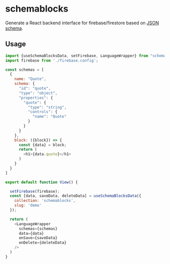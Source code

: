 # schemablocks
Generate a React backend interface for firebase/firestore based on [JSON schema](http://json-schema.org/).

## Usage

```javascript
import {useSchemaBlocksData, setFirebase, LanguageWrapper} from "schemablocks";
import firebase from './firebase.config';

const schemas = [
  {
    name: "Quote",
    schema: {
      "id": "quote",
      "type": "object",
      "properties": {
        "quote": {
          "type": "string",
          "controls": {
            "name": "Quote"
          }
        }
      }
    },
    block: ({block}) => {
      const {data} = block;
      return (
        <h1>{data.quote}</h1>
      )
    }
  }
]

export default function View() {

  setFirebase(firebase);
  const [data, saveData, deleteData] = useSchemaBlocksData({
    collection: 'schemablocks',
    slug: 'demo'
  });

  return (
    <LanguageWrapper 
      schemas={schemas} 
      data={data} 
      onSave={saveData} 
      onDelete={deleteData}
    />
  )
}
```
